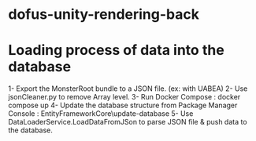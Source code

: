 # dofus-unity-rendering-back

# Loading process of data into the database
1- Export the MonsterRoot bundle to a JSON file. (ex: with UABEA)
2- Use jsonCleaner.py to remove Array level.
3- Run Docker Compose : docker compose up
4- Update the database structure from Package Manager Console : EntityFrameworkCore\update-database
5- Use DataLoaderService.LoadDataFromJSon to parse JSON file & push data to the database.

